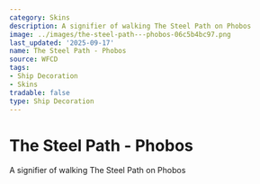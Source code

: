```yaml
---
category: Skins
description: A signifier of walking The Steel Path on Phobos
image: ../images/the-steel-path---phobos-06c5b4bc97.png
last_updated: '2025-09-17'
name: The Steel Path - Phobos
source: WFCD
tags:
- Ship Decoration
- Skins
tradable: false
type: Ship Decoration
---
```


# The Steel Path - Phobos

A signifier of walking The Steel Path on Phobos

